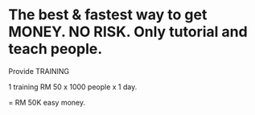 # The best & fastest way to get MONEY. NO RISK. Only tutorial and teach people.



Provide TRAINING 

1 training RM 50 x 1000 people x 1 day.

= RM 50K easy money.
